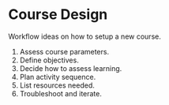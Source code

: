 # Course Design

Workflow ideas on how to setup a new course.
  
  1. Assess course parameters.
  2. Define objectives.  
  3. Decide how to assess learning.
  4. Plan activity sequence.
  5. List resources needed.
  6. Troubleshoot and iterate.
